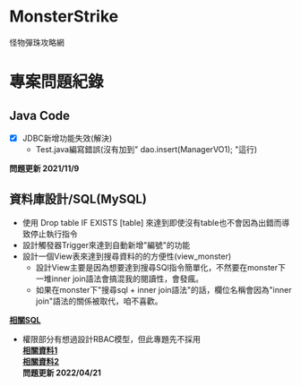 # MonsterStrike
怪物彈珠攻略網
# 專案問題紀錄
## Java Code
- [x] JDBC新增功能失效(解決)
	* Test.java編寫錯誤(沒有加到" dao.insert(ManagerVO1); "這行)  

**問題更新 2021/11/9**

## 資料庫設計/SQL(MySQL)
* 使用 Drop table IF EXISTS [table] 來達到即使沒有table也不會因為出錯而導致停止執行指令
* 設計觸發器Trigger來達到自動新增"編號"的功能
* 設計一個View表來達到搜尋資料的的方便性(view_monster)
  * 設計View主要是因為想要達到搜尋SQl指令簡單化，不然要在monster下一堆inner join語法會搞混我的閱讀性，會發瘋。
  * 如果在monster下"搜尋sql + inner join語法"的話，欄位名稱會因為"inner join"語法的關係被取代，咱不喜歡。

 **[相關SQL](https://drive.google.com/drive/folders/1RsXqbnmhLCDZmaoc7bGrLVr_6gr1U20y?usp=sharing)**  
 * 權限部分有想過設計RBAC模型，但此專題先不採用  
 **[相關資料1](https://my.oschina.net/programs/blog/1648205)**  
 **[相關資料2](https://ithelp.ithome.com.tw/questions/10190444)**   
**問題更新 2022/04/21**
